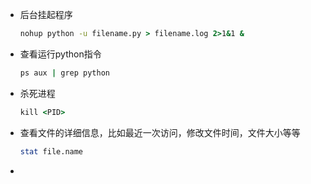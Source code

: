 - 后台挂起程序

  ```cmd
  nohup python -u filename.py > filename.log 2>1&1 &
  ```

- 查看运行python指令

  ```cmd
  ps aux | grep python
  ```

- 杀死进程

  ```cmd
  kill <PID>
  ```

- 查看文件的详细信息，比如最近一次访问，修改文件时间，文件大小等等

  ```sh
  stat file.name
  ```

- 
